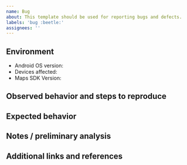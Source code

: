 ```yaml
---
name: Bug
about: This template should be used for reporting bugs and defects.
labels: 'bug :beetle:'
assignees: ''
---
```


## Environment

- Android OS version:
- Devices affected:
- Maps SDK Version:

## Observed behavior and steps to reproduce

<!--- Please include as much evidence as possible (traces, videos, screenshots etc） --->

## Expected behavior

<!--- Please include the expected behavior and any resources supporting this expected behavior. --->

## Notes / preliminary analysis

<!--- include your initial analysis, if available --->

## Additional links and references

<!--- Links to traces, videos etc --->
